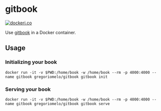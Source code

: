 # gitbook

[![dockeri.co](http://dockeri.co/image/_/gregoriomelo/gitbook/)](https://registry.hub.docker.com/_/gregoriomelo/gitbook/)

Use [gitbook](https://github.com/GitbookIO/gitbook) in a Docker container.

## Usage

### Initializing your book

```
docker run -it -v $PWD:/home/book -w /home/book --rm -p 4000:4000 --name gitbook gregoriomelo/gitbook gitbook init
```

### Serving your book

```
docker run -it -v $PWD:/home/book -w /home/book --rm -p 4000:4000 --name gitbook gregoriomelo/gitbook gitbook serve
```
